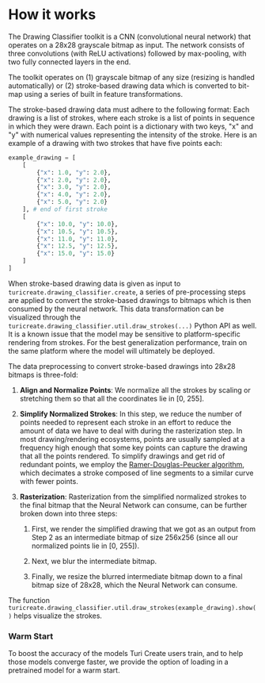 # How it works

The Drawing Classifier toolkit is a CNN (convolutional neural network) that operates on a 28x28 grayscale bitmap as input. The network consists of three convolutions (with ReLU activations) followed by max-pooling, with two fully connected layers in the
end.

The toolkit operates on (1) grayscale bitmap of any size (resizing is handled automatically) or (2) stroke-based drawing data which is converted to bit-map using a series of built in feature transformations.

The stroke-based drawing data must adhere to the following format: Each drawing is a list of strokes, where each stroke is a list of points in sequence in which they were drawn. Each point is a dictionary with two keys, "x" and "y" with numerical values representing the intensity of the stroke. Here is an example of a drawing with two strokes that have five points each:

```python
example_drawing = [
    [
        {"x": 1.0, "y": 2.0},
        {"x": 2.0, "y": 2.0},
        {"x": 3.0, "y": 2.0},
        {"x": 4.0, "y": 2.0},
        {"x": 5.0, "y": 2.0}
    ], # end of first stroke
    [
        {"x": 10.0, "y": 10.0},
        {"x": 10.5, "y": 10.5},
        {"x": 11.0, "y": 11.0},
        {"x": 12.5, "y": 12.5},
        {"x": 15.0, "y": 15.0}
    ]
]
```

When stroke-based drawing data is given as input to `turicreate.drawing_classifier.create`, a series of pre-processing steps are applied to convert the stroke-based drawings to bitmaps which is then consumed by the neural network. This data transformation can be visualized through the `turicreate.drawing_classifier.util.draw_strokes(...)` Python API as well. It is a known issue that the model may be sensitive to platform-specific rendering from strokes. For the best generalization performance, train on the same platform where the model will ultimately be deployed.

The data preprocessing to convert stroke-based drawings into 28x28 bitmaps
is three-fold:

1. **Align and Normalize Points**: We normalize all the strokes by
scaling or stretching them so that all the coordinates lie in [0, 255].

2. **Simplify Normalized Strokes**: In this step, we reduce the number of
points needed to represent each stroke in an effort to reduce the amount of
data we have to deal with during the rasterization step. In most
drawing/rendering ecosystems, points are usually sampled at a frequency high
enough that some key points can capture the drawing that all the points
rendered. To simplify drawings and get rid of redundant points, we employ the
[Ramer-Douglas-Peucker algorithm](https://en.wikipedia.org/wiki/Ramer–Douglas–Peucker_algorithm), which decimates a stroke composed of
line segments to a similar curve with fewer points.

3. **Rasterization**: Rasterization from the simplified normalized strokes to
the final bitmap that the Neural Network can consume, can be further broken
down into three steps:

    1. First, we render the simplified drawing that we
    got as an output from Step 2 as an intermediate bitmap of size 256x256
    (since all our normalized points lie in [0, 255]).

    2. Next, we blur the intermediate bitmap.

    3. Finally, we resize the blurred intermediate bitmap down to a final bitmap
    size of 28x28, which the Neural Network can consume.

The function `turicreate.drawing_classifier.util.draw_strokes(example_drawing).show()` helps visualize the strokes.

### Warm Start

To boost the accuracy of the models Turi Create users train, and to help those
models converge faster, we provide the option of loading in a pretrained model
for a warm start.
